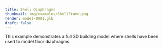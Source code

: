 ```yaml
---
title: Shell Diaphragms
thumbnail: img/examples/ShellFrame.png
render: model-0001.glb
draft: false
---
```


This example demonstrates a full 3D building model where shells have been used to model floor diaphragms.
